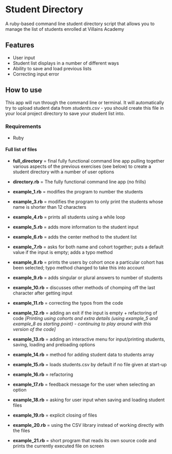 # Student Directory #

A ruby-based command line student directory script that allows you to manage the list of students enrolled at Villains Academy

## Features ##

* User input
* Student list displays in a number of different ways
* Ability to save and load previous lists
* Correcting input error

## How to use ##

This app will run through the command line or terminal. It will automatically try to upload student data from *students.csv* - you should create this file in your local project directory to save your student list into.

### Requirements ###

* Ruby

#### Full list of files ####
* **full_directory** = final fully functional command line app pulling together various aspects of the previous exercises (see below) to create a student directory with a number of user options

* **directory.rb** = The fully functional command line app (no frills)
* **example_1.rb** = modifies the program to number the students
* **example_3.rb** = modifies the program to only print the students whose name is shorter than 12 characters
* **example_4.rb** = prints all students using a while loop
* **example_5.rb** = adds more information to the student input
* **example_6.rb** = adds the center method to the student list
* **example_7.rb** = asks for both name and cohort together; puts a default value if the input is empty; adds a typo method
* **example_8.rb** = prints the users by cohort once a particular cohort has been selected; typo method changed to take this into account
* **example_9.rb** = adds singular or plural answers to number of students
* **example_10.rb** = discusses other methods of chomping off the last character after getting input
* **example_11.rb** = correcting the typos from the code
* **example_12.rb** = adding an exit if the input is empty + refactoring of code *[Printing using cohorts and extra details (using example_5 and example_8 as starting point) - continuing to play around with this version of the code]*
* **example_13.rb** = adding an interactive menu for input/printing students, saving, loading and preloading options
* **example_14.rb** = method for adding student data to students array
* **example_15.rb** = loads students.csv by default if no file given at start-up
* **example_16.rb** = refactoring
* **example_17.rb** = feedback message for the user when selecting an option
* **example_18.rb** = asking for user input when saving and loading student files
* **example_19.rb** = explicit closing of files
* **example_20.rb** = using the CSV library instead of working directly with the files
* **example_21.rb** = short program that reads its own source code and prints the currently executed file on screen
